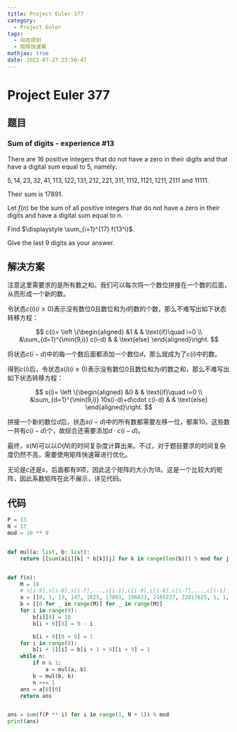 ```yaml
---
title: Project Euler 377
category:
  - Project Euler
tags:
  - 动态规划
  - 矩阵快速幂
mathjax: true
date: 2022-07-27 23:50:47
---
```


<escape><!-- more --></escape>

# Project Euler 377

## 题目

### Sum of digits - experience $\#13$

There are $16$ positive integers that do not have a zero in their digits and that have a digital sum equal to $5$, namely:

$5, 14, 23, 32, 41, 113, 122, 131, 212, 221, 311, 1112, 1121, 1211, 2111$ and $11111$.

Their sum is $17891$.

Let $f(n)$ be the sum of all positive integers that do not have a zero in their digits and have a digital sum equal to $n$.

Find $\displaystyle \sum_{i=1}^{17} f(13^i)$.

Give the last $9$ digits as your answer.

## 解决方案

注意这里需要求的是所有数之和。我们可以每次将一个数位拼接在一个数的后面，从而形成一个新的数。

令状态$c(i)(i\ge 0)$表示没有数位$0$且数位和为$i$的数的个数，那么不难写出如下状态转移方程：

$$
c(i)=
\left \{\begin{aligned}
  &1  & & \text{if}\quad i=0 \\
  &\sum_{d=1}^{\min(9,i)} c(i-d) & & \text{else}
\end{aligned}\right.
$$

将状态$c(i-d)$中的每一个数后面都添加一个数位$d$，那么就成为了$c(i)$中的数。

得到$c(i)$后，令状态$s(i)(i\ge 0)$表示没有数位$0$且数位和为$i$的数之和，那么不难写出如下状态转移方程：

$$
s(i)=
\left \{\begin{aligned}
  &0  & & \text{if}\quad i=0 \\
  &\sum_{d=1}^{\min(9,i)} 10s(i-d)+d\cdot c(i-d) & & \text{else}
\end{aligned}\right.
$$

拼接一个新的数位$d$后，状态$s(i-d)$中的所有数都需要左移一位，都乘$10$。这些数一共有$c(i-d)$个，故综合还需要添加$d\cdot c(i-d)$。

最终，$s(N)$可以以$O(N)$的时间复杂度计算出来。不过，对于题目要求的时间复杂度仍然不高，需要使用矩阵快速幂进行优化。

无论是$c$还是$s$，后面都有$9$项，因此这个矩阵的大小为$18$。这是一个比较大的矩阵，因此系数矩阵在此不展示，详见代码。

## 代码

```py
P = 13
N = 17
mod = 10 ** 9


def mul(a: list, b: list):
    return [[sum(a[i][k] * b[k][j] for k in range(len(b))) % mod for j in range(len(b[0]))] for i in range(len(a))]


def f(n):
    M = 18
    # s[i-9],s[i-8],s[i-7],...,s[i-1],c[i-9],c[i-8],c[i-7],...,c[i-1]
    a = [[0, 1, 13, 147, 1625, 17891, 196833, 2165227, 23817625, 1, 1, 2, 4, 8, 16, 32, 64, 128]]
    b = [[0 for _ in range(M)] for _ in range(M)]
    for i in range(9):
        b[i][8] = 10
        b[i + 9][8] = 9 - i

        b[i + 9][8 + 9] = 1
    for i in range(8):
        b[i + 1][i] = b[i + 1 + 9][i + 9] = 1
    while n:
        if n & 1:
            a = mul(a, b)
        b = mul(b, b)
        n >>= 1
    ans = a[0][0]
    return ans


ans = sum(f(P ** i) for i in range(1, N + 1)) % mod
print(ans)

```
